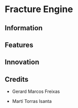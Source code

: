 # Fracture Engine

## Information

## Features

## Innovation

## Credits

- Gerard Marcos Freixas

- Martí Torras Isanta